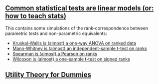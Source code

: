 ## [Common statistical tests are linear models (or: how to teach stats)](https://lindeloev.github.io/tests-as-linear/)

This contains some simulations of the rank-correspondence between parametric tests and non-parametric equivalents:

 * [Kruskal-Wallis is (almost) a one-way ANOVA on ranked data](https://lindeloev.github.io/tests-as-linear/simulations/simulate_kruskall.html)
 * [Mann-Whitney is (almost) an independent-sample t-test on ranks](https://lindeloev.github.io/tests-as-linear/simulations/simulate_mannwhitney.html)
 * [Spearman is (almost) a Pearson on ranks](https://lindeloev.github.io/tests-as-linear/simulations/simulate_spearman.htmll)
 * [Wilcoxon is (almost) a one-sample t-test on signed ranks](https://lindeloev.github.io/tests-as-linear/simulations/simulate_wilcoxon.html)


## [Utility Theory for Dummies](https://lindeloev.github.io/utility-theory/)
